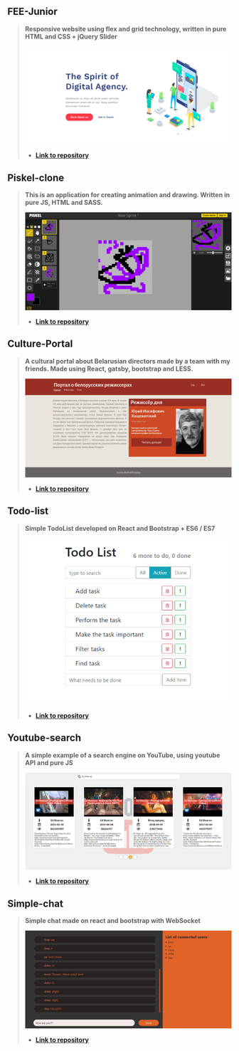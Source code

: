 ## FEE-Junior   
  
> **Responsive website using flex and grid technology, written in pure HTML and CSS + jQuery Slider**
>  
>![FEE-JuniorScreen](./screens/FEE-JuniorScreen.png)
> - **[Link to repository](https://github.com/Stassras/FEE-Junior)**  

## Piskel-clone   
  
> **This is an application for creating animation and drawing. Written in pure JS, HTML and SASS.**
>  
>![PiskelCloneScreen](./screens/PiskelCloneScreen.png)  
> - **[Link to repository](https://github.com/Stassras/Piskel-Clone)**  

## Culture-Portal   
  
> **A cultural portal about Belarusian directors made by a team with my friends. Made using React, gatsby, bootstrap and LESS.**  
>  
>![CulturePortalScreen](./screens/CulturePortalScreen.png)  
> - **[Link to repository](https://github.com/Stassras/Culture-portal)**  

## Todo-list   
  
> **Simple TodoList developed on React and Bootstrap + ES6 / ES7**  
>  
>![TodoListScreen](./screens/TodoListScreen.png)  
> - **[Link to repository](https://github.com/Stassras/Todo-list)**  

## Youtube-search   
  
> **A simple example of a search engine on YouTube, using youtube API and pure JS**  
>  
>![YoutubeSearchScreen](./screens/YoutubeSearchScreen.png)  
> - **[Link to repository](https://github.com/Stassras/Youtube-search)**  

## Simple-chat   
  
> **Simple chat made on react and bootstrap with WebSocket**  
>  
>![SimpleChatScreen](./screens/SimpleChatScreen.png)  
> - **[Link to repository](https://github.com/Stassras/Simple-chat)**
